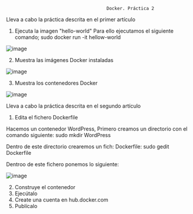
                                          Docker. Práctica 2
                                          
Lleva a cabo la práctica descrita en el primer artículo

  1. Ejecuta la imagen "hello-world"
Para ello ejecutamos el siguiente comando; sudo docker run -it hellow-world

![image](https://github.com/hasna2223/Serv.-Red-Internet-DOCKER/assets/119622209/017c450d-5db6-45b5-b2e6-b829f5380df1)

  2. Muestra las imágenes Docker instaladas

![image](https://github.com/hasna2223/Serv.-Red-Internet-DOCKER/assets/119622209/f368b824-716f-4b01-ac9c-b2fb9e806cc7)

  3. Muestra los contenedores Docker

![image](https://github.com/hasna2223/Serv.-Red-Internet-DOCKER/assets/119622209/356de104-6e77-4da8-9120-d4cfc57ccba4)


Lleva a cabo la práctica descrita en el segundo artículo

1. Edita el fichero Dockerfile

Hacemos un contenedor WordPress, Primero creamos un directorio con el comando siguiente: sudo mkdir WordPress

Dentro de este directorio crearemos un fich: Dockerfile: sudo gedit Dockerfile

Dentroo de este fichero ponemos lo siguiente:

![image](https://github.com/hasna2223/Serv.-Red-Internet-DOCKER/assets/119622209/062f4b95-ce83-4af2-b825-e49fd523d4ce)




2. Construye el contenedor
3. Ejecútalo
4. Create una cuenta en hub.docker.com
5. Publícalo


